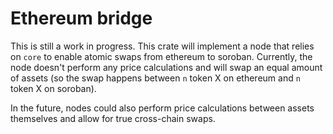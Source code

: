 # Ethereum bridge

This is still a work in progress. This crate will implement a node that relies on `core` to enable atomic swaps from ethereum to soroban. Currently, the node doesn't perform any price calculations and will swap an equal amount of assets (so the swap happens between `n` token X on ethereum and `n` token X on soroban).

In the future, nodes could also perform price calculations between assets themselves and allow for true cross-chain swaps.
